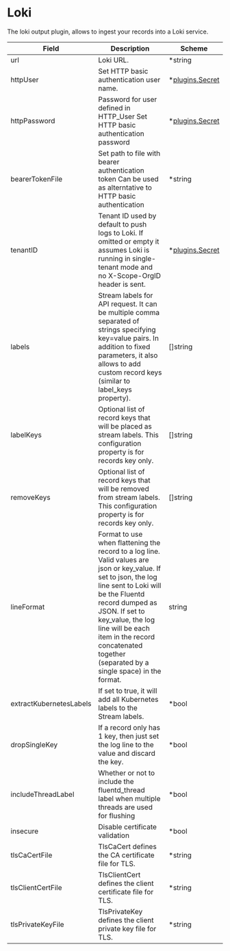 # Loki

The loki output plugin, allows to ingest your records into a Loki service.


| Field | Description | Scheme |
| ----- | ----------- | ------ |
| url | Loki URL. | *string |
| httpUser | Set HTTP basic authentication user name. | *[plugins.Secret](../secret.md) |
| httpPassword | Password for user defined in HTTP_User Set HTTP basic authentication password | *[plugins.Secret](../secret.md) |
| bearerTokenFile | Set path to file with bearer authentication token Can be used as alterntative to HTTP basic authentication | *string |
| tenantID | Tenant ID used by default to push logs to Loki. If omitted or empty it assumes Loki is running in single-tenant mode and no X-Scope-OrgID header is sent. | *[plugins.Secret](../secret.md) |
| labels | Stream labels for API request. It can be multiple comma separated of strings specifying  key=value pairs. In addition to fixed parameters, it also allows to add custom record keys (similar to label_keys property). | []string |
| labelKeys | Optional list of record keys that will be placed as stream labels. This configuration property is for records key only. | []string |
| removeKeys | Optional list of record keys that will be removed from stream labels. This configuration property is for records key only. | []string |
| lineFormat | Format to use when flattening the record to a log line. Valid values are json or key_value. If set to json,  the log line sent to Loki will be the Fluentd record dumped as JSON. If set to key_value, the log line will be each item in the record concatenated together (separated by a single space) in the format. | string |
| extractKubernetesLabels | If set to true, it will add all Kubernetes labels to the Stream labels. | *bool |
| dropSingleKey | If a record only has 1 key, then just set the log line to the value and discard the key. | *bool |
| includeThreadLabel | Whether or not to include the fluentd_thread label when multiple threads are used for flushing | *bool |
| insecure | Disable certificate validation | *bool |
| tlsCaCertFile | TlsCaCert defines the CA certificate file for TLS. | *string |
| tlsClientCertFile | TlsClientCert defines the client certificate file for TLS. | *string |
| tlsPrivateKeyFile | TlsPrivateKey defines the client private key file for TLS. | *string |
